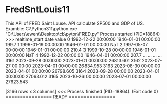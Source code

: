 # FredSntLouis11

This API of FRED Saint Louse.
API calculate SP500 and GDP of US.
Examble: 
C:\Python311\python.exe "C:\Users\ewent\Desktop\cb\pyton\FRED.py"
Process started (PID=18864) >>>
           realtime_start                 date      value
0     1992-12-22 00:00:00  1946-01-01 00:00:00      199.7
1     1996-01-19 00:00:00  1946-01-01 00:00:00        NaT
2     1997-05-07 00:00:00  1946-01-01 00:00:00      210.4
3     1999-10-28 00:00:00  1946-01-01 00:00:00        NaT
4     1992-12-22 00:00:00  1946-04-01 00:00:00      207.7
...                   ...                  ...        ...
3161  2023-09-28 00:00:00  2023-01-01 00:00:00  26813.601
3162  2023-07-27 00:00:00  2023-04-01 00:00:00  26834.953
3163  2023-08-30 00:00:00  2023-04-01 00:00:00  26798.605
3164  2023-09-28 00:00:00  2023-04-01 00:00:00  27063.012
3165  2023-10-26 00:00:00  2023-07-01 00:00:00  27623.543

[3166 rows x 3 columns]
<<< Process finished (PID=18864). (Exit code 0)
================ READY ================
